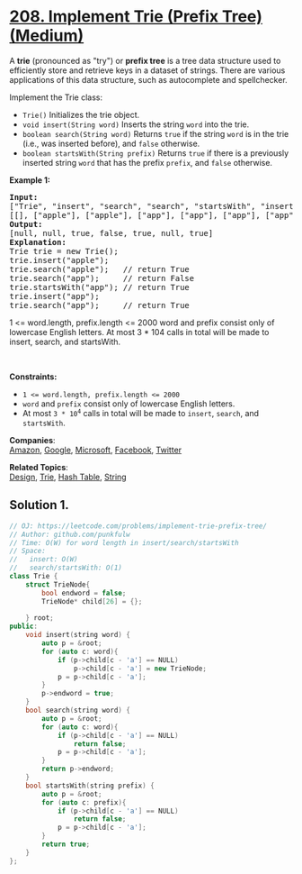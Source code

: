 # [208. Implement Trie (Prefix Tree) (Medium)](https://leetcode.com/problems/implement-trie-prefix-tree/)

<p>A <b>trie</b> (pronounced as "try") or <b>prefix tree</b> is a tree data structure used to efficiently store and retrieve keys in a dataset of strings. 
  There are various applications of this data structure, such as autocomplete and spellchecker.</p>

<p>Implement the Trie class:</p>

<ul>
	<li><code>Trie()</code> Initializes the trie object.</li>
	<li><code>void insert(String word)</code> Inserts the string <code>word</code> into the trie.</li>
	<li><code>boolean search(String word)</code> Returns <code>true</code> if the string <code>word</code> is in the trie (i.e., was inserted before), and <code>false</code> otherwise.</li>
  <li><code>boolean startsWith(String prefix)</code> Returns <code>true</code> if there is a previously inserted string <code>word</code> that has the prefix <code>prefix</code>, and <code>false</code> otherwise.</li>
</ul>

<p><strong>Example 1:</strong></p>
<pre>
<strong>Input:</strong> 
["Trie", "insert", "search", "search", "startsWith", "insert", "search"]
[[], ["apple"], ["apple"], ["app"], ["app"], ["app"], ["app"]]
<strong>Output:</strong> 
[null, null, true, false, true, null, true]
<strong>Explanation:</strong> 
Trie trie = new Trie();
trie.insert("apple");
trie.search("apple");   // return True
trie.search("app");     // return False
trie.startsWith("app"); // return True
trie.insert("app");
trie.search("app");     // return True
</pre>

1 <= word.length, prefix.length <= 2000
word and prefix consist only of lowercase English letters.
At most 3 * 104 calls in total will be made to insert, search, and startsWith.

<p>&nbsp;</p>
<p><strong>Constraints:</strong></p>

<ul>
  <li><code>1 &lt;= word.length, prefix.length &lt;= 2000</code></li>
  <li><code>word</code> and <code>prefix</code> consist only of lowercase English letters.</li>
  <li>At most <code>3 * 10<sup>4</sup></code> calls in total will be made to <code>insert</code>, <code>search</code>, and <code>startsWith</code>.</li>
</ul>


**Companies**:  
[Amazon](https://leetcode.com/company/amazon), [Google](https://leetcode.com/company/google), [Microsoft](https://leetcode.com/company/microsoft), [Facebook](https://leetcode.com/company/facebook), [Twitter](https://leetcode.com/company/twitter)

**Related Topics**:  
[Design](https://leetcode.com/tag/design/), [Trie](https://leetcode.com/tag/trie/), [Hash Table](https://leetcode.com/tag/hash-table/), [String](https://leetcode.com/tag/string/)

## Solution 1.

```cpp
// OJ: https://leetcode.com/problems/implement-trie-prefix-tree/
// Author: github.com/punkfulw
// Time: O(W) for word length in insert/search/startsWith
// Space:
//   insert: O(W)
//   search/startsWith: O(1)
class Trie {
    struct TrieNode{
        bool endword = false;
        TrieNode* child[26] = {};
        
    } root; 
public:
    void insert(string word) {
        auto p = &root;
        for (auto c: word){
            if (p->child[c - 'a'] == NULL)
                p->child[c - 'a'] = new TrieNode;
            p = p->child[c - 'a'];
        }
        p->endword = true;
    }
    bool search(string word) {
        auto p = &root;
        for (auto c: word){
            if (p->child[c - 'a'] == NULL)
                return false;
            p = p->child[c - 'a'];
        }
        return p->endword;
    }
    bool startsWith(string prefix) {
        auto p = &root;
        for (auto c: prefix){
            if (p->child[c - 'a'] == NULL)
                return false;
            p = p->child[c - 'a'];
        }
        return true;
    }
};
```
